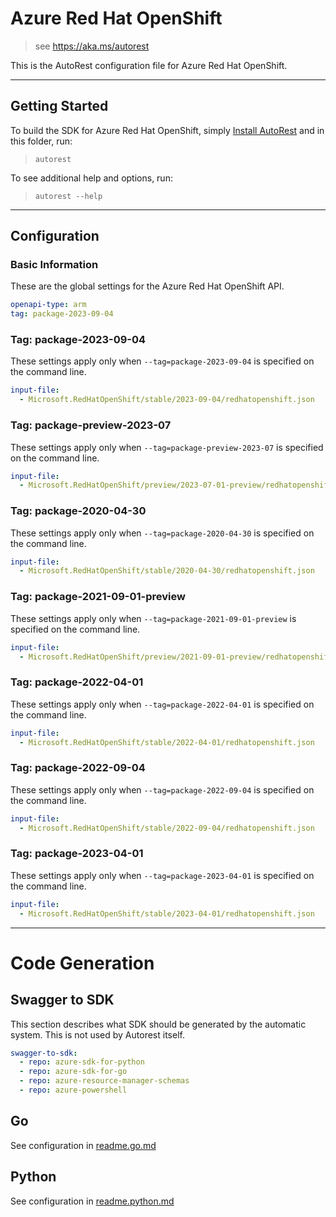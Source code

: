 # Azure Red Hat OpenShift

> see https://aka.ms/autorest

This is the AutoRest configuration file for Azure Red Hat OpenShift.

---

## Getting Started

To build the SDK for Azure Red Hat OpenShift, simply [Install AutoRest](https://aka.ms/autorest/install) and in this folder, run:

> `autorest`

To see additional help and options, run:

> `autorest --help`

---

## Configuration

### Basic Information

These are the global settings for the Azure Red Hat OpenShift API.

``` yaml
openapi-type: arm
tag: package-2023-09-04
```


### Tag: package-2023-09-04

These settings apply only when `--tag=package-2023-09-04` is specified on the command line.

```yaml $(tag) == 'package-2023-09-04'
input-file:
  - Microsoft.RedHatOpenShift/stable/2023-09-04/redhatopenshift.json
```

### Tag: package-preview-2023-07

These settings apply only when `--tag=package-preview-2023-07` is specified on the command line.

``` yaml $(tag) == 'package-preview-2023-07'
input-file:
  - Microsoft.RedHatOpenShift/preview/2023-07-01-preview/redhatopenshift.json
```

### Tag: package-2020-04-30

These settings apply only when `--tag=package-2020-04-30` is specified on the command line.

``` yaml $(tag) == 'package-2020-04-30'
input-file:
  - Microsoft.RedHatOpenShift/stable/2020-04-30/redhatopenshift.json
```

### Tag: package-2021-09-01-preview

These settings apply only when `--tag=package-2021-09-01-preview` is specified on the command line.

``` yaml $(tag) == 'package-2021-09-01-preview'
input-file:
  - Microsoft.RedHatOpenShift/preview/2021-09-01-preview/redhatopenshift.json
```

### Tag: package-2022-04-01

These settings apply only when `--tag=package-2022-04-01` is specified on the command line.

``` yaml $(tag) == 'package-2022-04-01'
input-file:
  - Microsoft.RedHatOpenShift/stable/2022-04-01/redhatopenshift.json
```

### Tag: package-2022-09-04

These settings apply only when `--tag=package-2022-09-04` is specified on the command line.

``` yaml $(tag) == 'package-2022-09-04'
input-file:
  - Microsoft.RedHatOpenShift/stable/2022-09-04/redhatopenshift.json
```

### Tag: package-2023-04-01

These settings apply only when `--tag=package-2023-04-01` is specified on the command line.

``` yaml $(tag) == 'package-2023-04-01'
input-file:
  - Microsoft.RedHatOpenShift/stable/2023-04-01/redhatopenshift.json
```

---

# Code Generation

## Swagger to SDK

This section describes what SDK should be generated by the automatic system.
This is not used by Autorest itself.

``` yaml $(swagger-to-sdk)
swagger-to-sdk:
  - repo: azure-sdk-for-python
  - repo: azure-sdk-for-go
  - repo: azure-resource-manager-schemas
  - repo: azure-powershell
```

## Go

See configuration in [readme.go.md](./readme.go.md)

## Python

See configuration in [readme.python.md](./readme.python.md)
